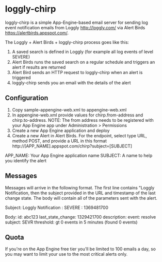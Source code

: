 loggly-chirp
============

loggly-chirp is a simple App-Engine-based email server for sending log event notification emails from Loggly <http://loggly.com/> via Alert Birds <https://alertbirds.appspot.com/>. 

The Loggly + Alert Birds + loggly-chirp process goes like this:
1. A saved search is defined in Loggly (for example all log events of level SEVERE)
2. Alert Birds runs the saved search on a regular schedule and triggers an alert if results are returned
3. Alert Bird sends an HTTP request to loggly-chirp when an alert is triggered
4. loggly-chirp sends you an email with the details of the alert

Configuration
-------------
1. Copy sample-appengine-web.xml to appengine-web.xml
2. In appengine-web.xml provide values for chirp.from-address and chirp.to-address. NOTE: The from address needs to be registered with your App Engine app under Administration > Permissions
3. Create a new App Engine application and deploy
4. Create a new Alert in Alert Birds. For the endpoint, select type URL, method POST, and provide a URL in this format http://[APP_NAME].appspot.com/chirp?subject=[SUBJECT]

APP_NAME: Your App Engine application name
SUBJECT: A name to help you identify the alert

Messages
-------------
Messages will arrive in the following format. The first line contains "Loggly Notification, then the subject provided in the URL and timestamp of the last change state. The body will contain all of the parameters sent with the alert.

Subject:
Loggly Notification : SEVERE : 1369481700

Body:
id: abc123
last_state_change: 1329421700
description:
event: resolve
subject: SEVR
threshold: gt 0 events in 5 minutes (found 0 events)

Quota
-------------
If you're on the App Engine free tier you'll be limited to 100 emails a day, so you may want to limit your use to the most critical alerts only.
